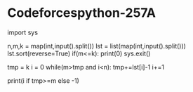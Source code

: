 # Codeforcespython-257A
import sys

n,m,k = map(int,input().split())
lst = list(map(int,input().split())) 
lst.sort(reverse=True)
if(m<=k):
    print(0)
    sys.exit()

tmp = k
i = 0
while(m>tmp and i<n):
    tmp+=lst[i]-1
    i+=1

print(i if tmp>=m else -1)
